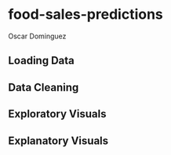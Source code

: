 # food-sales-predictions
Oscar Dominguez
<h2> Loading Data </h2>
<h2> Data Cleaning </h2>
<h2> Exploratory Visuals </h2>
<h2> Explanatory Visuals </h2>

